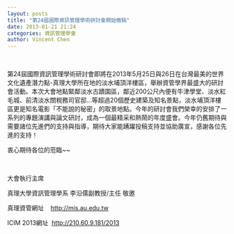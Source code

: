 ```yaml
---
layout: posts
title: "第24屆國際資訊管理學術研討會開始徵稿"
date: 2013-01-21 21:24
categories: 資訊管理學會
author: Vincent Chen
---
```


 

第24屆國際資訊管理學術研討會即將在2013年5月25日與26日在台灣最美的世界文化遺產潛力點-真理大學所在地的淡水埔頂洋樓區，舉辦資管學界最盛大的研討會活動。本次大會地點緊鄰淡水古蹟園區，鄰近200公尺內便有牛津學堂、淡水紅毛城、前清淡水關稅務司官邸…等超過20個歷史建築及知名景點，淡水埔頂洋樓區更是知名電影「不能說的秘密」的取景地點。今年的研討會我們榮幸的安排了一系列的專題演講與論文研討，成為一個最精采和熱鬧的年度盛會。今年仍舊期待與需要諸位先進們的支持與指導，期待大家能踴躍投稿支持並協助廣宣，感謝各位先進的支持！

衷心期待各位的蒞臨~~

 

大會執行主席

真理大學資訊管理學系 李沿儒副教授/主任 敬邀

真理資管網址    http://mis.au.edu.tw

ICIM 2013網址  http://210.60.9.181/2013
